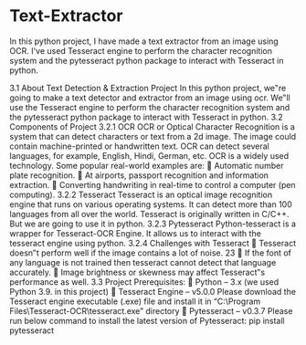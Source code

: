 # Text-Extractor
In this python project, I have made a text extractor from an image using  OCR. I've used Tesseract engine to perform the character recognition system and the  pytesseract python package to interact with Tesseract in python.

3.1 About Text Detection & Extraction Project
In this python project, we‟re going to make a text detector and extractor from an image using 
ocr. We‟ll use the Tesseract engine to perform the character recognition system and the 
pytesseract python package to interact with Tesseract in python.
3.2 Components of Project
3.2.1 OCR
OCR or Optical Character Recognition is a system that can detect characters or text from a 
2d image. The image could contain machine-printed or handwritten text. OCR can detect 
several languages, for example, English, Hindi, German, etc.
OCR is a widely used technology. Some popular real-world examples are:
 Automatic number plate recognition.
 At airports, passport recognition and information extraction.
 Converting handwriting in real-time to control a computer (pen computing).
3.2.2 Tesseract
Tesseract is an optical image recognition engine that runs on various operating systems. It can 
detect more than 100 languages from all over the world. Tesseract is originally written in 
C/C++. But we are going to use it in python.
3.2.3 Pytesseract
Python-tesseract is a wrapper for Tesseract-OCR Engine. It allows us to interact with the 
tesseract engine using python.
3.2.4 Challenges with Tesseract
 Tesseract doesn‟t perform well if the image contains a lot of noise.
23
 If the font of any language is not trained then tesseract cannot detect that language 
accurately.
 Image brightness or skewness may affect Tesseract‟s performance as well.
3.3 Project Prerequisites:
 Python – 3.x (we used Python 3.9. in this project)
 Tesseract Engine – v5.0.0 
Please download the Tesseract engine executable (.exe) file and install it in 
“C:\Program Files\Tesseract-OCR\tesseract.exe” directory
 Pytesseract – v0.3.7
Please run below command to install the latest version of Pytesseract:
pip install pytesseract
